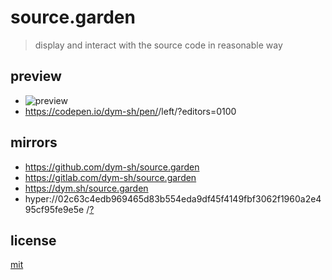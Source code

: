 # source.garden

> display and interact with the source code in reasonable way


## preview
- ![preview](preview.png)
- https://codepen.io/dym-sh/pen/<TBD>/left/?editors=0100


## mirrors
- https://github.com/dym-sh/source.garden
- https://gitlab.com/dym-sh/source.garden
- https://dym.sh/source.garden
- hyper://02c63c4edb969465d83b554eda9df45f4149fbf3062f1960a2e495cf95fe9e5e /[?](https://beakerbrowser.com)


## license
[mit](license)
